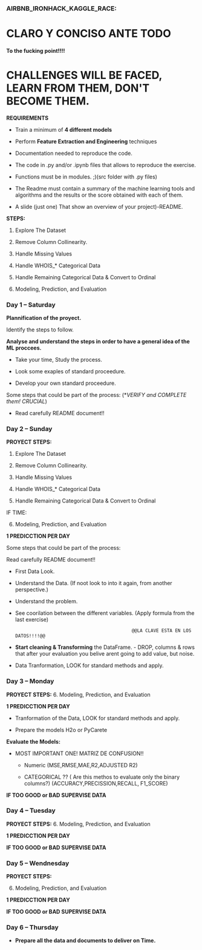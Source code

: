 ### AIRBNB_IRONHACK_KAGGLE_RACE:

#                                        CLARO Y CONCISO ANTE TODO 
####                                                                                       To the fucking point!!!! 

# CHALLENGES WILL BE FACED, LEARN FROM THEM, DON'T BECOME THEM.

**REQUIREMENTS**

- Train a minimum of **4 different models**

- Perform **Feature Extraction and Engineering** techniques

- Documentation needed to reproduce the code.

- The code in .py and/or .ipynb files that allows to reproduce the exercise.

- Functions must be in modules. ;)(src folder with .py files)

- The Readme must contain a summary of the machine learning tools and algorithms
  and the results or the score obtained with each of them.
  
- A slide (just one) That show an overview of your project)-README.



**STEPS:**

1. Explore The Dataset

2. Remove Column Collinearity.

3. Handle Missing Values

4. Handle WHOIS_* Categorical Data

5. Handle Remaining Categorical Data & Convert to Ordinal

6. Modeling, Prediction, and Evaluation


### Day 1 – Saturday


**Plannification of the proyect.**

Identify the steps to follow.


**Analyse and understand the steps in order to have a general idea of the ML proccees.**
    
   - Take your time, Study the process.
    
   - Look some exaples of standard proceedure.
    
   - Develop your own standard proceedure.
    
    

Some steps that could be part of the process: (**VERIFY and COMPLETE them! *CRUCIAL**)

   - Read carefully README document!!



### Day 2 – Sunday

**PROYECT STEPS:**
1. Explore The Dataset

2. Remove Column Collinearity.

3. Handle Missing Values

4. Handle WHOIS_* Categorical Data

5. Handle Remaining Categorical Data & Convert to Ordinal

IF TIME:


6. Modeling, Prediction, and Evaluation

**1 PREDICCTION PER DAY**

Some steps that could be part of the process:

Read carefully README document!!
    
   - First Data Look.
    
   - Understand the Data. (If noot look to into it again, from another perspective.)
    
   - Understand the problem.

   - See coorilation between the different variables. (Apply formula from the last exercise)
    
                                                    @@LA CLAVE ESTA EN LOS DATOS!!!!@@  

   - **Start cleaning & Transforming** the DataFrame. - DROP, columns & rows that after your evaluation you belive arent going         to add value, but noise.
    
   - Data Tranformation, LOOK for standard methods and apply.
   
### Day 3 – Monday

**PROYECT STEPS:**
6. Modeling, Prediction, and Evaluation

**1 PREDICCTION PER DAY**

- Tranformation of the Data, LOOK for standard methods and apply.
    
- Prepare the models H2o or PyCarete

**Evaluate the Models:**
    
  - MOST IMPORTANT ONE! MATRIZ DE CONFUSION!!
    * Numeric 
      (MSE,RMSE,MAE,R2,ADJUSTED R2)
      
    * CATEGORICAL ?? ( Are this methos to evaluate only the binary columns?)
      (ACCURACY,PRECISSION,RECALL, F1_SCORE)
      
**IF TOO GOOD or BAD SUPERVISE DATA**

### Day 4 – Tuesday
**PROYECT STEPS:**
6. Modeling, Prediction, and Evaluation


**1 PREDICCTION PER DAY**

**IF TOO GOOD or BAD SUPERVISE DATA**

### Day 5 – Wendnesday

**PROYECT STEPS:**

6. Modeling, Prediction, and Evaluation

**1 PREDICCTION PER DAY**


**IF TOO GOOD or BAD SUPERVISE DATA**

### Day 6 – Thursday
    
- **Prepare all the data and documents to deliver on Time.**
